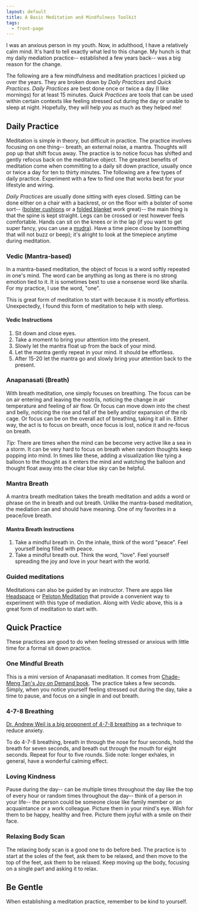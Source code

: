 ```yaml
---
layout: default
title: A Basic Meditation and Mindfulness Toolkit
tags:
  - front-page
---
```


I was an anxious person in my youth. Now, in adulthood, I have a relatively calm mind. It's hard to tell exactly what led to this change. My hunch is that my daily mediation practice-- established a few years back-- was a big reason for the change.

The following are a few mindfulness and meditation practices I picked up over the years. They are broken down by _Daily Practices_ and _Quick Practices_. _Daily Practices_ are best done once or twice a day (I like mornings) for at least 15 minutes. _Quick Practices_ are tools that can be used within certain contexts like feeling stressed out during the day or unable to sleep at night. Hopefully, they will help you as much as they helped me!

## Daily Practice

Meditation is simple in theory, but difficult in practice. The practice involves focusing on one thing-- breath, an external noise, a mantra. Thoughts will pop up that shift focus away. The practice is to notice focus has shifted and gently refocus back on the meditative object. The greatest benefits of meditation come when committing to a daily sit down practice, usually once or twice a day for ten to thirty minutes. The following are a few types of daily practice. Experiment with a few to find one that works best for your lifestyle and wiring.

_Daily Practices_ are usually done sitting with eyes closed. Sitting can be done either on a chair with a backrest, or on the floor with a bolster of some sort-- ([bolster cushions](https://amazon.com/REEHUT-Meditation-Bolster-Pillow-Cushion/dp/B071CDJ24R/) or a [folded blanket](https://amazon.com/Mexican-Blanket-Authentic-Adventure-Mandarin/dp/B07BX4QSBV/) work great)-- the main thing is that the spine is kept straight. Legs can be crossed or rest however feels comfortable. Hands can sit on the knees or in the lap (if you want to get super fancy, you can use a [mudra](https://chopra.com/articles/10-powerful-mudras-and-how-to-use-them)). Have a time piece close by (something that will not buzz or beep); it's alright to look at the timepiece anytime during meditation.

### Vedic (Mantra-based)

In a mantra-based meditation, the object of focus is a word softly repeated in one's mind. The word can be anything as long as there is no strong emotion tied to it. It is sometimes best to use a nonsense word like sharila. For my practice, I use the word, "one".

This is great form of meditation to start with because it is mostly effortless. Unexpectedly, I found this form of meditation to help with sleep.

#### Vedic Instructions

1. Sit down and close eyes.
2. Take a moment to bring your attention into the present.
3. Slowly let the mantra float up from the back of your mind.
4. Let the mantra gently repeat in your mind. It should be effortless.
5. After 15-20 let the mantra go and slowly bring your attention back to the present.

### Anapanasati (Breath)

With breath meditation, one simply focuses on breathing. The focus can be on air entering and leaving the nostrils, noticing the change in air temperature and feeling of air flow. Or focus can move down into the chest and belly, noticing the rise and fall of the belly and/or expansion of the rib cage. Or focus can be on the overall act of breathing, taking it all in. Either way, the act is to focus on breath, once focus is lost, notice it and re-focus on breath.

*Tip:* There are times when the mind can be become very active like a sea in a storm. It can be very hard to focus on breath when random thoughts keep popping into mind. In times like these, adding a visualization like tying a balloon to the thought as it enters the mind and watching the balloon and thought float away into the clear blue sky can be helpful.

### Mantra Breath

A mantra breath meditation takes the breath meditation and adds a word or phrase on the in breath and out breath. Unlike the mantra-based meditation, the mediation can and should have meaning. One of my favorites in a peace/love breath.

#### Mantra Breath Instructions

1. Take a mindful breath in. On the inhale, think of the word "peace". Feel yourself being filled with peace.
2. Take a mindful breath out. Think the word, "love". Feel yourself spreading the joy and love in your heart with the world.

### Guided meditations

Meditations can also be guided by an instructor. There are apps like [Headspace](https://www.headspace.com/) or [Peloton Meditation](https://www.onepeloton.com/app) that provide a convenient way to experiment with this type of mediation. Along with _Vedic_ above, this is a great form of meditation to start with.

## Quick Practice

These practices are good to do when feeling stressed or anxious with little time for a formal sit down practice.

### One Mindful Breath

This is a mini version of Anapanasati meditation. It comes from [Chade-Meng Tan's Joy on Demand book](https://smile.amazon.com/gp/product/0062378872). The practice takes a few seconds. Simply, when you notice yourself feeling stressed out during the day, take a time to pause, and focus on a single in and out breath.

### 4-7-8 Breathing

[Dr. Andrew Weil is a big proponent of 4-7-8 breathing](https://www.drweil.com/videos-features/videos/breathing-exercises-4-7-8-breath/) as a technique to reduce anxiety.

To do 4-7-8 breathing, breath in through the nose for four seconds, hold the breath for seven seconds, and breath out through the mouth for eight seconds. Repeat for four to five rounds. Side note: longer exhales, in general, have a wonderful calming effect.

### Loving Kindness

Pause during the day-- can be multiple times throughout the day like the top of every hour or random times throughout the day-- think of a person in your life-- the person could be someone close like family member or an acquaintance or a work colleague. Picture them in your mind's eye. Wish for them to be happy, healthy and free. Picture them joyful with a smile on their face.

### Relaxing Body Scan

The relaxing body scan is a good one to do before bed. The practice is to start at the soles of the feet, ask them to be relaxed, and then move to the top of the feet,  ask them to be relaxed. Keep moving up the body, focusing on a single part and asking it to relax.

## Be Gentle

When establishing a meditation practice, remember to be kind to yourself.
